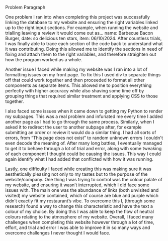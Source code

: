 Problem Paragraph

One problem I ran into when completing this project was successfully linking the database to my website and ensuring the right variables linked up to the right input sections. For example, when running the website and trialling leaving a review it would come out as… 
name: Barbecue Bacon Burger, date: so delicious ten stars, item: 06/10/2024.
After countless trials, I was finally able to trace each section of the code back to understand what it was contributing. Doing this allowed me to identify the sections in need of fixing and attach them to the right variables, and therefore straighten out how the program worked as a whole.

Another issue I faced while making my website was I ran into a lot of formatting issues on my front page. To fix this I used div to separate things off that could work together and then proceeded to format all other components as separate items. This allowed me to position everything perfectly with higher accuracy while also shaving some time off by grouping things that required similar treatment and applying CSS to those together.

I also faced some issues when it came down to getting my Python to render my subpages. This was a real problem and infuriated me every time I added another page as I had to go through the same process. Similarly, when I asked it to redirect the user to another subpage after, for example submitting an order or review it would do a similar thing. I had all sorts of errors, from “This page does not exist” to random unknown errors I couldn't even decode the meaning of. After many long battles, I eventually managed to get it to behave through a lot of trial and error, along with some tweaking of each component I thought could be causing the issues. This way I could again identify what I had added that conflicted with how it was running. 

Lastly, one difficulty I faced while creating this was making sure it was aesthetically pleasing not only to my tastes but to the purpose of the website/company. One thing I was trying to control was the colour palate of my website, and ensuring it wasn’t interrupted, which I did face some issues with. The main one was the abundance of links (both unvisited and visited) my website contained, which of course are blue and purple which didn’t exactly fit my restaurant’s vibe. To overcome this I, (through some research) found a way to change this characteristic and have the text a colour of my choice. By doing this I was able to keep the flow of neutral colours relating to the atmosphere of my website.
Overall, I faced many challenges when completing this website however through a lot of time, effort, and trial and error I was able to improve it in so many ways and overcome challenges I never thought I would face.
